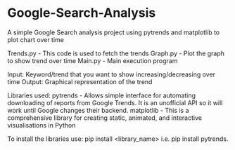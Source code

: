 # Google-Search-Analysis
A simple Google Search analysis project using pytrends and matplotlib to plot chart over time

Trends.py - This code is used to fetch the trends
Graph.py - Plot the graph to show trend over time
Main.py - Main execution program

Input: Keyword/trend that you want to show increasing/decreasing over time
Output: Graphical representation of the trend

Libraries used:
pytrends - Allows simple interface for automating downloading of reports from Google Trends. It is an unofficial API so it will work until Google changes their backend. 
matplotlib - This is a comprehensive library for creating static, animated, and interactive visualisations in Python

To install the libraries use: pip install <library_name> i.e. pip install pytrends.